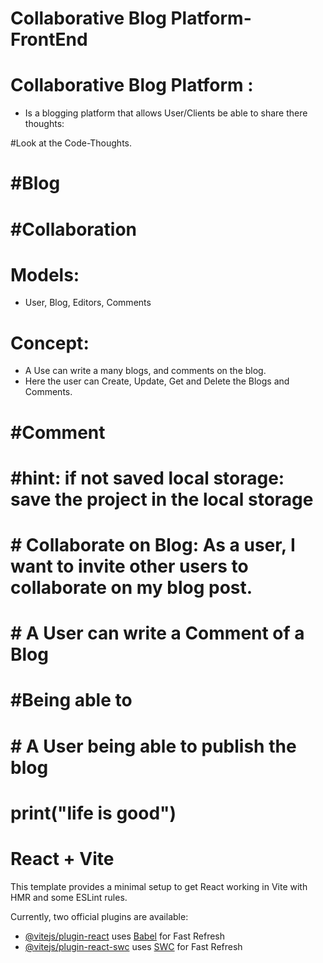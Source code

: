 # Collaborative Blog Platform-FrontEnd

# Collaborative Blog Platform : 
- Is a blogging platform that allows User/Clients be able to share there thoughts: 

#Look at the Code-Thoughts. 

# #Blog
# #Collaboration 
# Models: 
- User, Blog, Editors, Comments

# Concept: 
- A Use can write a many blogs, and comments on the blog. 
- Here the user can Create, Update, Get and Delete the Blogs and Comments. 




# #Comment 
# #hint: if not saved local storage: save the project in the local storage 
# # Collaborate on Blog: As a user, I want to invite other users to collaborate on my blog post.
# # A User can write a Comment of a Blog 
# #Being able to 
# # A User being able to publish the blog 

# print("life is good")




# React + Vite

This template provides a minimal setup to get React working in Vite with HMR and some ESLint rules.

Currently, two official plugins are available:

- [@vitejs/plugin-react](https://github.com/vitejs/vite-plugin-react/blob/main/packages/plugin-react/README.md) uses [Babel](https://babeljs.io/) for Fast Refresh
- [@vitejs/plugin-react-swc](https://github.com/vitejs/vite-plugin-react-swc) uses [SWC](https://swc.rs/) for Fast Refresh
